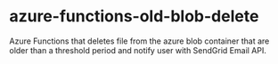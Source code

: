 # azure-functions-old-blob-delete
Azure Functions that deletes file from the azure blob container that are older than a threshold period and notify user with SendGrid Email API. 
